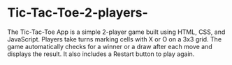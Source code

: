 # Tic-Tac-Toe-2-players-
The Tic-Tac-Toe App is a simple 2-player game built using HTML, CSS, and JavaScript. Players take turns marking cells with X or O on a 3x3 grid. The game automatically checks for a winner or a draw after each move and displays the result. It also includes a Restart button to play again.
